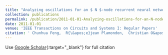 ```yaml
---
title: "Analyzing oscillations for an $ N $-node recurrent neural networks model with time delays and general activation functions"
collection: publications
permalink: /publication/2011-01-01-Analyzing-oscillations-for-an-N-node-recurrent-neural-networks-model-with-time-delays-and-general-activation-functions
date: 2011-01-01
venue: 'IEEE Transactions on Circuits and Systems I: Regular Papers'
citation: ' Chunhua Feng,  R{\&apos;e}jean Plamondon,  Christian O&apos;Reilly, &quot;Analyzing oscillations for an $ N $-node recurrent neural networks model with time delays and general activation functions.&quot; IEEE Transactions on Circuits and Systems I: Regular Papers, 2011.'
---
```

Use [Google Scholar](https://scholar.google.com/scholar?q=Analyzing+oscillations+for+an+$+N+$+node+recurrent+neural+networks+model+with+time+delays+and+general+activation+functions){:target="_blank"} for full citation